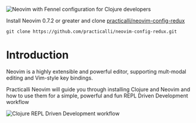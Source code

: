 ![Neovim with Fennel configuration for Clojure developers](https://raw.githubusercontent.com/practicalli/graphic-design/live/neovim/screenshots/neovim-clojure-development-tree-whichkey.png)

Install Neovim 0.7.2 or greater and clone [practicalli/neovim-config-redux](https://github.com/practicalli/neovim-config-redux)

```shell
git clone https://github.com/practicalli/neovim-config-redux.git
```


# Introduction

Neovim is a highly extensible and powerful editor, supporting mult-modal editing and Vim-style key bindings.

Practicalli Neovim will guide you through installing Clojure and Neovim and how to use them for a simple, powerful and fun REPL Driven Development workflow

![Clojure REPL Driven Development workflow](https://raw.githubusercontent.com/practicalli/graphic-design/live/clojure/clojure-repl-driven-development-lifecycle-concept.png)
